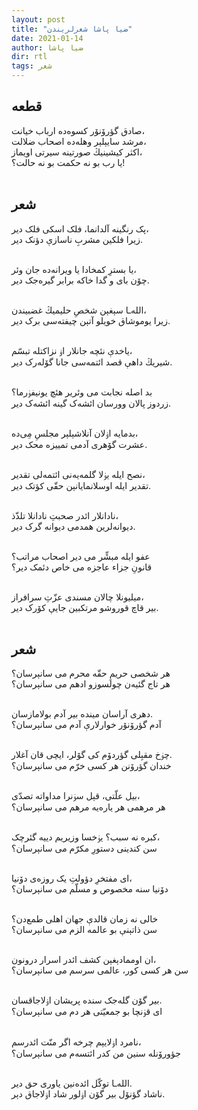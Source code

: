 ```yaml
---
layout: post
title: "ضیا پاشا شعرلریندن"
date: 2021-01-14
author: ضیا پاشا
dir: rtl
tags: شعر
---
```


## قطعه

صادق گؤرۆنۆر کسوه‌ده ارباب خیانت،<br/>
مرشد سایېلېر وهله‌ده اصحاب ضلالت،<br/>
اکثر کیشینیڭ صورتینه سیرتی اویماز،<br/>
یا رب بو نه حکمت بو نه حالت؟!<br/><br/>

## شعر

پک رنگینه آلدانما، فلک اسکی فلک دیر،<br/>
زیرا فلکین مشربِ ناسازې دؤنک دیر.<br/><br/>

یا بسترِ کمخادا یا ویرانه‌ده جان وئر،<br/>
چۆن بای و گدا خاکه برابر گیره‌جک دیر.<br/><br/>

الله‌ـا سېغېن شخصِ حلیمیڭ غضبیندن،<br/>
زیرا یوموشاق خویلو آتېن چیفته‌سی برک دیر.<br/><br/>

یاخدې نئچه جانلار اۏ نزاکتله تبسّم،<br/>
شیریڭ داهې قصد ائتمه‌سی جانا گۆله‌رک دیر.<br/><br/>

بد اصله نجابت می وئریر هئچ یونیفۏرما؟<br/>
زردوز پالان وورسان ائشه‌ک گینه ائشه‌ک دیر.<br/><br/>

بدمایه اۏلان آنلاشېلېر مجلسِ مِی‌ده،<br/>
عشرت گۆهری آدمی تمییزه محک دیر.<br/><br/>

نصح ایله یۏلا گلمه‌یه‌نی ائتمه‌لی تقدیر،<br/>
تقدیر ایله اوسلانمایانېن حقّی کؤتک دیر.<br/><br/>

نادانلار ائدر صحبتِ نادانلا تلذّذ،<br/>
دیوانه‌لرین همدمی دیوانه گرک دیر.<br/><br/>

عفو ایله مبشِّر می دیر اصحاب مراتب؟<br/>
قانونِ جزاء عاجزه می خاص دئمک دیر؟<br/><br/>

میلیونلا چالان مسندی عزّتِ سرافراز،<br/>
بیر قاچ قوروشو مرتکبین جایې کۆرک دیر.<br/><br/>


## شعر

هر شخصی حریمِ حقّه محرم می سانېرسان؟<br/>
هر تاج گئیه‌ن چولسوزو ادهم می سانېرسان؟<br/><br/>

دهری آراسان مینده بیر آدم بولامازسان.<br/>
آدم گؤرۆنۆر خوارلارې آدم می سانېرسان؟<br/><br/>

چۏخ مقبِلی گؤردۆم کی گۆلر، ایچی قان آغلار.<br/>
خندان گؤرۆنن هر کسی خرّم می سانېرسان؟<br/><br/>

بیل علّتی، قېل سۏنرا مداواته تصدّی،<br/>
هر مرهمی هر یاره‌یه مرهم می سانېرسان؟<br/><br/>

کبره نه سبب؟ یۏخسا وزیریم دییه گئرچک،<br/>
سن کندینی دستورِ مکرّم می سانېرسان؟<br/><br/>

ای مفتخرِ دؤولتِ یک روزه‌ی دۆنیا،<br/>
دۆنیا سنه مخصوص و مسلّم می سانېرسان؟<br/><br/>

خالی نه زمان قالدې جهان اهلی طمع‌دن؟<br/>
سن ذاتېنې بو عالمه الزم می سانېرسان؟<br/><br/>

ان اوممادېغېن کشف ائدر اسرار درونون،<br/>
سن هر کسی کور، عالمی سرسم می سانېرسان؟<br/><br/>

بیر گۆن گله‌جک سنده پریشان اۏلاجاقسان.<br/>
ای قۏنچا بو جمعیّتی هر دم می سانېرسان؟<br/><br/>

نامرد اۏلایېم  چرخه اگر منّت ائدرسم،<br/>
جؤورۆنله سنین من کدر ائتسه‌م می سانېرسان؟<br/><br/>

الله‌ـا توکّل ائده‌نین یاوری حق دیر.<br/>
ناشاد گؤنۆل بیر گۆن اۏلور شاد اۏلاجاق دېر.






















